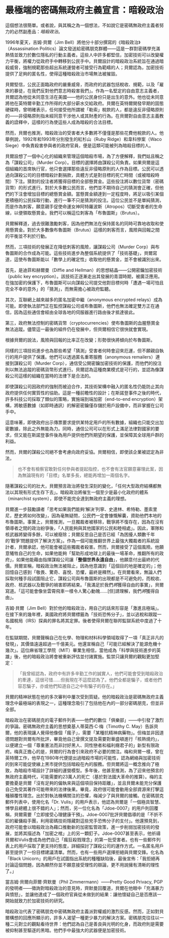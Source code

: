 # 最極端的密碼無政府主義宣言：暗殺政治
這個想法很簡單。或者說，與其稱之為一個想法，不如說它是密碼無政府主義者努力的必然副產品：*暗殺政治*。

1996年夏天，吉姆·貝爾（Jim Bell）將他分十部分撰寫的《暗殺政治》（Assassination Politics）論文發送給密碼朋克群體——這是一群對密碼學充滿熱情並致力於數位隱私的行動主義者。這些人中許多都堅信，加密技術可以改變權力平衡，將權力從政府手中轉移到公民手中。貝爾設計的暗殺政治系統旨在通過暗殺威脅，強制規範那些超出系統運營者可接受行為範疇的人；貝爾認為，加密技術提供了足夠的匿名性，使得這種暗殺政治市場無法被摧毀。

貝爾堅信，公民正面臨政府的嚴重威脅，而政府的武器包括稅收、規範，以及「雇來的暴徒，在我們反對他們意志時殺害我們」。作為一名堅定的自由意志主義者，貝爾認為他從未同意生活在美國——他的公民身份只是出生的意外。他也從未同意將他在英特爾辛勤工作所得的大部分薪水交給政府。貝爾在英特爾開發早期的固態硬碟時，曾明確表示，任何接受他所謂被「勒索」稅款的人，都是違反非侵略原則的——非侵略原則指未經同意干涉他人或其財產的行為。在貝爾對自由意志主義教義的詮釋中，這樣的行為使這些人成為暗殺的合法目標。

然而，貝爾也推測，暗殺政治的受害者大多數將不僅僅是那些花費他稅款的人。他舉例說，1992年和1993年分別發生的紅杉山（Ruby Ridge）和韋科慘案（Waco Siege）中負責殺害參與者的政府官員，便是這類可能被列為暗殺目標的人。

貝爾設想了一個中心化的組織來管理這個暗殺市場，為了方便解釋，我們姑且稱之為「謀殺公司」（Murder Corp）。目標的選擇將由謀殺公司負責。如果貝爾是這個組織的首席執行官，他只會選擇那些違反非侵略原則的人作為目標。公民可以透過向謀殺公司的目標暗殺計劃捐款，具體方式是對目標的死亡時間（或被暗殺時間）下注。猜對的投注者將獲得目標的全部懸賞金。這些投注將以數位貨幣（密碼貨幣）的形式進行。對於大多數公民而言，他們並不期待自己的猜測會正確，但他們的下注會增加目標的總懸賞金額。當懸賞金額達到一定程度時，將足以吸引某個更積極的公民採取行動，進行一筆不只是猜測的投注。這位公民並不是單純猜測，而是作為刺客，願意親手促使命運女神阿特羅波斯（Atropos）切斷受害者的生命線，以便領取懸賞金。我們可以稱這位刺客為「布魯圖斯」（Brutus）。

貝爾解釋道，過去很難激勵刺客，因為他們無法在保持匿名的同時可靠地收取和使用懸賞金。對於大多數像布魯圖斯（Brutus）這樣的刺客而言，風險與回報之間的平衡並不利於行動。

然而，三項技術的發展正在降低刺客的風險，讓謀殺公司（Murder Corp）與布魯圖斯的合作成為可能。這些技術進步為整個系統提供了「技術基礎」，貝爾寫道，這使布魯圖斯能以「數學上的確定性」收取他的懸賞金，並不會被識別出來。

首先，是迪菲和赫爾曼（Diffie and Hellman）的思想結晶——公開密鑰加密技術（public key encryption）。該技術正逐漸走出其發展的青澀時期，被廣泛應用。在強加密的保護下，布魯圖斯可以向謀殺公司提交他對目標何時「遭遇一場可怕且完全不幸的意外」的「猜測」，而無需擔心被政府監聽。

其次，互聯網上越來越多的匿名加密中繼（anonymous encrypted relays）成為可能。即使執法部門正在監控謀殺公司或布魯圖斯，他們也無法確定雙方正在通信，因為這些通信會經由全球各地的伺服器進行路由後才抵達彼此。

第三，政府無法控制的密碼貨幣（cryptocurrencies）使布魯圖斯的血腥懸賞金無法追蹤。儘管這一最後的組件仍在發展中，但貝爾相信它很快就會實現。

根據貝爾的說法，風險與回報的比率正在改變；形勢很快將傾向於布魯圖斯。

同樣的三項技術進步也為那些希望「猜測」受害者何時會迎來厄運，但不願親自執行的用戶提供了保護。他們可以透過匿名重寄服務（anonymous remailers）連接到謀殺公司（Murder Corp），通信受公開密鑰加密技術的保護，而他們的投注則以無法追蹤的密碼貨幣形式進行。貝爾認為這種商業模式是可行的，並認為像謀殺公司這樣的組織在當時的法律下是合法的。

即使謀殺公司因政府的強制而被迫合作，其技術架構中融入的匿名性仍能防止其向政府提供任何實質性的協助。這是一種前瞻性的設計；在斯諾登事件之後的時代，許多科技公司採取了類似的策略，實施端到端加密（end-to-end encryption）架構，將敏感數據（如即時通訊）的解密密鑰僅存儲於用戶設備中，而非掌握在公司手中。

這意味著，即使政府出示傳票要求提供某特定用戶的所有數據，組織也只能交出加密數據，除此之外無能為力。同時，通信公司可以在形式上滿足法律對國家的要求，但又能在斯諾登事件後為用戶提供他們所期望的保護，並保障其全球用戶群的利益。

然而，貝爾的謀殺公司絕不會考慮向政府妥協。貝爾相信，即使該企業被認定為非法，

> 也不會有檢察官敢對任何參與者提起指控，也不會有法官願意審理此案，因為無論現有的「目標」名單多長，總能再增加一兩個名字。

隨著謀殺公司的壯大，貝爾預言政治將發生深刻的變化，「任何大型政府結構都無法以其現有形式生存下去」。暗殺政治將催生一個至少是最小化政府的體系（minarchist system），即使不能完全達到無政府主義的理想。

貝爾進一步鼓勵讀者「思考如果我們能夠‘解決’列寧、史達林、希特勒、墨索里尼，歷史將如何改變」，因為毫無疑問，公民們一定會慷慨解囊，資助他們本地的布魯圖斯。事實上，貝爾推測，一旦獨裁者被移除，戰爭將不復存在，因為在沒有領導者之間的政治紛爭後，「人民能夠與其他國家的公民和睦相處」。因此，軍隊和核武器將變得多餘，可以被廢除；貝爾反思自己是否已經「為困擾人類數千年的‘戰爭’問題提供了解決方案」。作為一個可能推翻世界上最強大獨裁者的系統設計者，貝爾承認，他可能會被這些獨裁者殺害。然而，貝爾接受了這個風險。他願意犧牲自己的生命，如果他能夠「幫助形成地球上的最後一場革命，推翻所有的政府」，如果他能藉由指揮謀殺公司讓「**整個世界永遠自由**」，他願意付出最終的代價。貝爾宣稱，暗殺政治無法被阻止，因為他意識到「這個目的地是確定的」；他回憶自己感到「敬畏、驚奇、喜悅、恐懼，最終是釋然」。在貝爾看來，無論人們採取何種手段試圖阻止它，謀殺公司與布魯圖斯的出現都是不可避免的，而稅收、政府、核武器以及戰爭的禍害即將結束。「我滿足於我們*將*獲得自由的事實」，貝爾寫道。「這可能會像坐雲霄飛車一樣令人驚心動魄……[但]請理解，我們*將*獲得自由」。

吉姆·貝爾（Jim Bell）對於他的暗殺政治，用自己的話來形容是「激進且極端」。在接下來的幾年裡，美國政府將貝爾標籤為「技術恐怖分子」，並以逃稅和跟蹤一名國稅局（IRS）探員的罪名將其定罪。後者使得貝爾在聯邦監獄系統中度過了十年。

在監獄期間，貝爾聲稱自己在化學、物理和材料科學領域取得了一項「真正非凡的發現」，其價值遠遠超過一千億美元。他還宣稱自己「可能已經解決了能源危機十幾次」。這位麻省理工學院（MIT）畢業生相信，當他成為「科學與技術進步的英雄」後，他的暗殺政治將會被重新評估並付諸實施。監禁只讓貝爾的觀點更加堅定：

> 「我曾經認為，政府中有許多辛勤工作的誠實人，他們可能會受到暗殺政治的牽連，這很可惜……但我現在不這麼認為了。他們全都是騙子，或者他們容忍騙子，亦或他們知道自己之中有騙子的存在。」

貝爾的精神狀態在他的多次審判中屢次受到質疑。他的暗殺政治是密碼無政府主義理念中最極端的表現之一，這種理念吸引了包括他在內的一部分密碼朋克，但並非全部。

暗殺政治在密碼朋克的電子郵件列表——他們的數位「俱樂部」——中引發了激烈的爭論。密碼無政府主義的思想奠基人蒂莫西·C·梅（Timothy C. May）告訴貝爾，他的表現讓人覺得他像個「瘋子」，需要「某種抗精神病藥物」。但梅並非因道德問題對貝爾有所批評，畢竟他自己曾撰文提及需要對華盛頓進行「核熱燒灼」，以便建立一個「尊重憲法而非討好黑人、同性戀者和福利癮君子的」新型有限政府。梅真正擔心的是，貝爾的行為會引來政府不必要的關注。梅和貝爾一樣，曾在英特爾工作，他早在1980年代便提出過暗殺市場的可能性，認為網絡與加密技術的到來可能促使線上黑市提供包括暗殺在內的服務。但貝爾將這一概念推向了極致，為暗殺市場設計了詳細的運營模型。多年後，他甚至推測，為了迎來他預言的無政府主義時代，可能需要約23萬人的死亡（基於對法國大革命的推算）。梅的主要擔憂是貝爾「沒有足夠的偏執來與這個項目保持距離」，並且貝爾未能充分保護自己免受其著作可能帶來的法律後果。畢竟，政府很可能會動用全部資源來打擊這種顛覆性理念。出於對執法機構關注的恐懼，梅減少了與貝爾的接觸。在密碼朋克郵件列表中，使用化名「Dr. Vulis」的用戶表示，他認為貝爾是「一個極具智慧、博學且總體上很不錯的人」；然而，另一位化名為「Jdoe-0007」的用戶則回覆稱，貝爾需要「立即接受心理健康干預」。Jdoe-0007批評貝爾倡導的是「不折不扣的雇傭殺手團，利用密碼技術隱藏對這些兇手恐怖分子的支付」。他還預見到，政府可能會以暗殺政治為藉口推動新的加密監管政策，進一步削弱加密技術的發展，並將其描述為「加密之棺」上的另一顆釘子。Jdoe-0007甚至表示，他祈禱貝爾和Vulis會成為他們自己「瘋狂殺戮理念」的第一批受害者。也有一些郵件列表上的用戶採取了更支持的態度，詳細探討了謀殺公司的運作方式。一名匿名用戶甚至提供了一份目標建議清單。然而，也有一些用戶選擇拒絕與貝爾交鋒。化名為「Black Unicorn」的用戶在試圖指出系統的種種缺陷後，最後宣佈：「我拒絕再討論這個問題，因為顯然你並不願意接受理性的辯論，更不用說擁有清晰的理性了。」

當吉姆·貝爾向菲爾·齊默曼（Phil Zimmermann）——Pretty Good Privacy, PGP 的發明者——徵詢對暗殺政治的意見時，齊默曼回覆道，貝爾在他眼中「充滿暴力與憤怒」，並讓他達成了一個政府官員從未做到的結果：讓他懷疑自己是否應該一開始就致力於加密技術的研究。

暗殺政治代表了密碼朋克中密碼無政府主義派對權威的激烈反感。然而，正如對貝爾構想的回應所顯示的，許多人渴望一種更少暴力的解決方案。密碼朋克往往以一種二元對立的觀點看待世界：他們認為自己是善良與光明的化身，而政府則是需要被抑制甚至驅逐的黑暗。他們手中最強大的武器便是加密技術。

